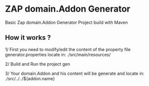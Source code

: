 
# ZAP domain.Addon Generator

Basic Zap domain.Addon Generator Project build with Maven

## How it works ?

1/ First you need to modify/edit the content of the property file generator.properties locate in:
./src/main/resources/

2/ Build and Run the project gen

3/ Your domain.Addon and his content will be generate and locate in:
./src/../../${addon.name}
